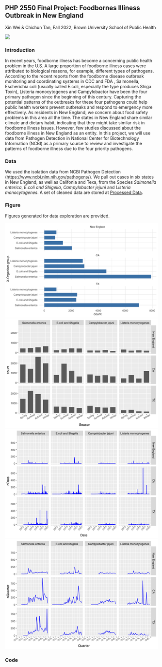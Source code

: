 ## PHP 2550 Final Project: Foodbornes Illiness Outbreak in New England
Xin Wei & Chichun Tan, Fall 2022, Brown University School of Public Health

![](https://github.com/weix21/PDA_project/blob/main/figure/26911666558978_.pic_hd.jpg)
### Introduction 

In recent years, foodborne illness has become a concerning public health problem in the U.S. A large proportion of foodborne illness cases were attributed to biological reasons, for example, different types of pathogens. According to the recent reports from the foodborne disease outbreak monitoring and coordinating systems in CDC and FDA , Salmonella, Escherichia coli (usually called E.coli, especially the type produces Shiga Toxin), Listeria monocytogenes and Campylobactor have been the four primary pathogen since the beginning of this century. Capturing the potential patterns of the outbreaks for these four pathogens could help public health workers prevent outbreaks and respond to emergency more effectively. As residents in New England, we concern about food safety problems in this area all the time. The states in New England share similar climate and dietary habit, indicating that they might take similar risk in foodborne illness issues. However, few studies discussed about the foodborne illness in New England as an entity. In this project, we will use data from Pathogen Detection in National Center for Biotechnology Information (NCBI) as a primary source to review and investigate the patterns of foodborne illness due to the four priority pathogens.

### Data

We used the isolation data from NCBI Pathogen Detection (https://www.ncbi.nlm.nih.gov/pathogens/). We pull out cases in six states in New England, as well as Califonia and Texa, from the Species *Salmonella enterica*, *E.coli and Shigella*, *Campylobacter jejuni* and *Listeria monocytogenes*. A set of cleaned data are stored at [Processed Data](https://github.com/weix21/PDA_project/tree/main/data/Processed%20data).

### Figure

Figures generated for data exploration are provided.

![Number of cases reported in New England, CA and TX](https://github.com/weix21/PDA_project/blob/main/figure/figure_1.png)
![Seaonal pattern of cases reported in New England, CA and TX](https://github.com/weix21/PDA_project/blob/main/figure/figure_2.png)
![Time series of cases reported in New England, CA and TX by date](https://github.com/weix21/PDA_project/blob/main/figure/figure_3_1.png)
![Time series of cases reported in New England, CA and TX by quarter](https://github.com/weix21/PDA_project/blob/main/figure/figure_3_2.png)

### Code

